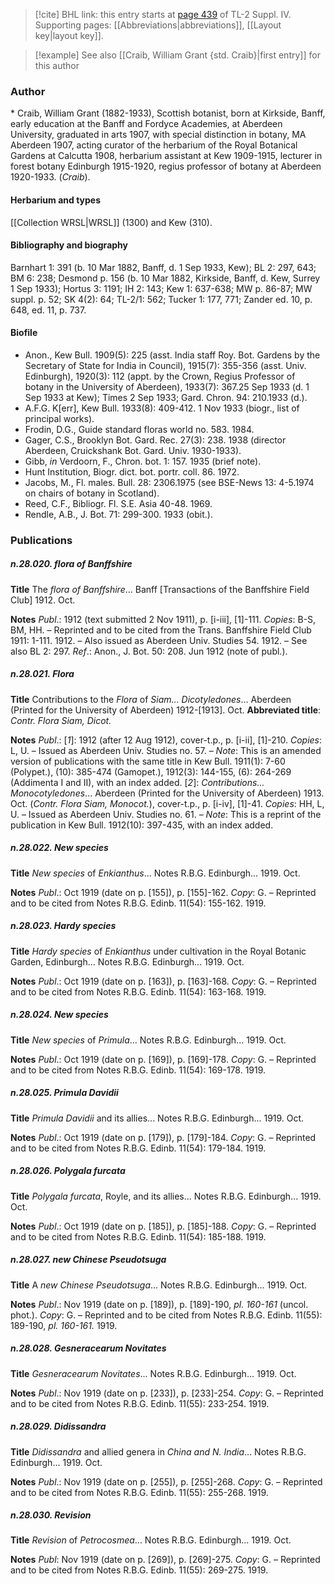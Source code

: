 > [!cite] BHL link: this entry starts at [page 439](https://www.biodiversitylibrary.org/item/103860#page/449/mode/1up) of TL-2 Suppl. IV.
> Supporting pages: [[Abbreviations|abbreviations]], [[Layout key|layout key]].

> [!example] See also [[Craib, William Grant {std. Craib}|first entry]] for this author

### Author

\* Craib, William Grant (1882-1933), Scottish botanist, born at Kirkside, Banff, early education at the Banff and Fordyce Academies, at Aberdeen University, graduated in arts 1907, with special distinction in botany, MA Aberdeen 1907, acting curator of the herbarium of the Royal Botanical Gardens at Calcutta 1908, herbarium assistant at Kew 1909-1915, lecturer in forest botany Edinburgh 1915-1920, regius professor of botany at Aberdeen 1920-1933. (*Craib*).

#### Herbarium and types

[[Collection WRSL|WRSL]] (1300) and Kew (310).

#### Bibliography and biography

Barnhart 1: 391 (b. 10 Mar 1882, Banff, d. 1 Sep 1933, Kew); BL 2: 297, 643; BM 6: 238; Desmond p. 156 (b. 10 Mar 1882, Kirkside, Banff, d. Kew, Surrey 1 Sep 1933); Hortus 3: 1191; IH 2: 143; Kew 1: 637-638; MW p. 86-87; MW suppl. p. 52; SK 4(2): 64; TL-2/1: 562; Tucker 1: 177, 771; Zander ed. 10, p. 648, ed. 11, p. 737.

#### Biofile

- Anon., Kew Bull. 1909(5): 225 (asst. India staff Roy. Bot. Gardens by the Secretary of State for India in Council), 1915(7): 355-356 (asst. Univ. Edinburgh), 1920(3): 112 (appt. by the Crown, Regius Professor of botany in the University of Aberdeen), 1933(7): 367.25 Sep 1933 (d. 1 Sep 1933 at Kew); Times 2 Sep 1933; Gard. Chron. 94: 210.1933 (d.).
- A.F.G. K\[err\], Kew Bull. 1933(8): 409-412. 1 Nov 1933 (biogr., list of principal works).
- Frodin, D.G., Guide standard floras world no. 583. 1984.
- Gager, C.S., Brooklyn Bot. Gard. Rec. 27(3): 238. 1938 (director Aberdeen, Cruickshank Bot. Gard. Univ. 1930-1933).
- Gibb, *in* Verdoorn, F., Chron. bot. 1: 157. 1935 (brief note).
- Hunt Institution, Biogr. dict. bot. portr. coll. 86. 1972.
- Jacobs, M., Fl. males. Bull. 28: 2306.1975 (see BSE-News 13: 4-5.1974 on chairs of botany in Scotland).
- Reed, C.F., Bibliogr. Fl. S.E. Asia 40-48. 1969.
- Rendle, A.B., J. Bot. 71: 299-300. 1933 (obit.).

### Publications

##### n.28.020. flora of Banffshire

**Title**
The *flora of Banffshire*... Banff \[Transactions of the Banffshire Field Club\] 1912. Oct.

**Notes**
*Publ*.: 1912 (text submitted 2 Nov 1911), p. \[i-iii\], \[1\]-111. *Copies*: B-S, BM, HH. – Reprinted and to be cited from the Trans. Banffshire Field Club 1911: 1-111. 1912. – Also issued as Aberdeen Univ. Studies 54. 1912. – See also BL 2: 297.
*Ref*.: Anon., J. Bot. 50: 208. Jun 1912 (note of publ.).

##### n.28.021. Flora

**Title**
Contributions to the *Flora* of *Siam... Dicotyledones*... Aberdeen (Printed for the University of Aberdeen) 1912-\[1913\]. Oct.
**Abbreviated title**: *Contr. Flora Siam, Dicot.*

**Notes**
*Publ*.: \[*1*\]: 1912 (after 12 Aug 1912), cover-t.p., p. \[i-ii\], \[1\]-210. *Copies*: L, U. – Issued as Aberdeen Univ. Studies no. 57. – *Note*: This is an amended version of publications with the same title in Kew Bull. 1911(1): 7-60 (Polypet.), (10): 385-474 (Gamopet.), 1912(3): 144-155, (6): 264-269 (Addimenta I and II), with an index added.
\[*2*\]: *Contributions... Monocotyledones*... Aberdeen (Printed for the University of Aberdeen) 1913. Oct. (*Contr. Flora Siam, Monocot.*), cover-t.p., p. \[i-iv\], \[1\]-41. *Copies*: HH, L, U. – Issued as Aberdeen Univ. Studies no. 61. – *Note*: This is a reprint of the publication in Kew Bull. 1912(10): 397-435, with an index added.

##### n.28.022. New species

**Title**
*New species* of *Enkianthus*... Notes R.B.G. Edinburgh... 1919. Oct.

**Notes**
*Publ*.: Oct 1919 (date on p. \[155\]), p. \[155\]-162. *Copy*: G. – Reprinted and to be cited from Notes R.B.G. Edinb. 11(54): 155-162. 1919.

##### n.28.023. Hardy species

**Title**
*Hardy species* of *Enkianthus* under cultivation in the Royal Botanic Garden, Edinburgh... Notes R.B.G. Edinburgh... 1919. Oct.

**Notes**
*Publ*.: Oct 1919 (date on p. \[163\]), p. \[163\]-168. *Copy*: G. – Reprinted and to be cited from Notes R.B.G. Edinb. 11(54): 163-168. 1919.

##### n.28.024. New species

**Title**
*New species* of *Primula*... Notes R.B.G. Edinburgh... 1919. Oct.

**Notes**
*Publ*.: Oct 1919 (date on p. \[169\]), p. \[169\]-178. *Copy*: G. – Reprinted and to be cited from Notes R.B.G. Edinb. 11(54): 169-178. 1919.

##### n.28.025. Primula Davidii

**Title**
*Primula Davidii* and its allies... Notes R.B.G. Edinburgh... 1919. Oct.

**Notes**
*Publ*.: Oct 1919 (date on p. \[179\]), p. \[179\]-184. *Copy*: G. – Reprinted and to be cited from Notes R.B.G. Edinb. 11(54): 179-184. 1919.

##### n.28.026. Polygala furcata

**Title**
*Polygala furcata*, Royle, and its allies... Notes R.B.G. Edinburgh... 1919. Oct.

**Notes**
*Publ*.: Oct 1919 (date on p. \[185\]), p. \[185\]-188. *Copy*: G. – Reprinted and to be cited from Notes R.B.G. Edinb. 11(54): 185-188. 1919.

##### n.28.027. new Chinese Pseudotsuga

**Title**
A *new Chinese Pseudotsuga*... Notes R.B.G. Edinburgh... 1919. Oct.

**Notes**
*Publ*.: Nov 1919 (date on p. \[189\]), p. \[189\]-190, *pl. 160-161* (uncol. phot.). *Copy*: G. – Reprinted and to be cited from Notes R.B.G. Edinb. 11(55): 189-190, *pl. 160-161.* 1919.

##### n.28.028. Gesneracearum Novitates

**Title**
*Gesneracearum Novitates*... Notes R.B.G. Edinburgh... 1919. Oct.

**Notes**
*Publ*.: Nov 1919 (date on p. \[233\]), p. \[233\]-254. *Copy*: G. – Reprinted and to be cited from Notes R.B.G. Edinb. 11(55): 233-254. 1919.

##### n.28.029. Didissandra

**Title**
*Didissandra* and allied genera in *China and N. India*... Notes R.B.G. Edinburgh... 1919. Oct.

**Notes**
*Publ*.: Nov 1919 (date on p. \[255\]), p. \[255\]-268. *Copy*: G. – Reprinted and to be cited from Notes R.B.G. Edinb. 11(55): 255-268. 1919.

##### n.28.030. Revision

**Title**
*Revision* of *Petrocosmea*... Notes R.B.G. Edinburgh... 1919. Oct.

**Notes**
*Publ*: Nov 1919 (date on p. \[269\]), p. \[269\]-275. *Copy*: G. – Reprinted and to be cited from Notes R.B.G. Edinb. 11(55): 269-275. 1919.


